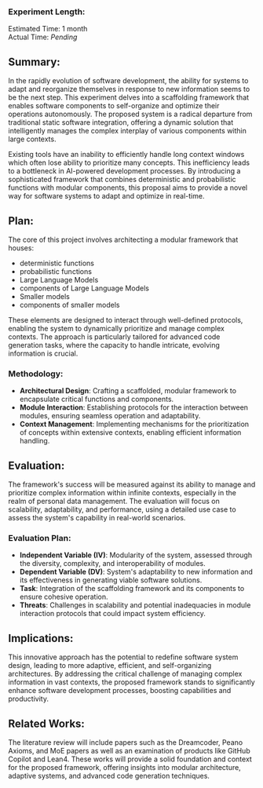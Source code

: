 ### Experiment Length:

Estimated Time: 1 month  
Actual Time: _Pending_

## Summary:

In the rapidly evolution of software development, the ability for systems to adapt and reorganize themselves in response to new information seems to be the next step. This experiment delves into a scaffolding framework that enables software components to self-organize and optimize their operations autonomously. The proposed system is a radical departure from traditional static software integration, offering a dynamic solution that intelligently manages the complex interplay of various components within large contexts.

Existing tools have an inability to efficiently handle long context windows which often lose ability to prioritize many concepts. This inefficiency leads to a bottleneck in AI-powered development processes. By introducing a sophisticated framework that combines deterministic and probabilistic functions with modular components, this proposal aims to provide a novel way for software systems to adapt and optimize in real-time.

## Plan:

The core of this project involves architecting a modular framework that houses:
- deterministic functions
- probabilistic functions
- Large Language Models
- components of Large Language Models
- Smaller models
- components of smaller models

These elements are designed to interact through well-defined protocols, enabling the system to dynamically prioritize and manage complex contexts. The approach is particularly tailored for advanced code generation tasks, where the capacity to handle intricate, evolving information is crucial.

### Methodology:

- **Architectural Design**: Crafting a scaffolded, modular framework to encapsulate critical functions and components.
- **Module Interaction**: Establishing protocols for the interaction between modules, ensuring seamless operation and adaptability.
- **Context Management**: Implementing mechanisms for the prioritization of concepts within extensive contexts, enabling efficient information handling.

## Evaluation:

The framework's success will be measured against its ability to manage and prioritize complex information within infinite contexts, especially in the realm of personal data management. The evaluation will focus on scalability, adaptability, and performance, using a detailed use case to assess the system's capability in real-world scenarios.

### Evaluation Plan:

- **Independent Variable (IV)**: Modularity of the system, assessed through the diversity, complexity, and interoperability of modules.
- **Dependent Variable (DV)**: System's adaptability to new information and its effectiveness in generating viable software solutions.
- **Task**: Integration of the scaffolding framework and its components to ensure cohesive operation.
- **Threats**: Challenges in scalability and potential inadequacies in module interaction protocols that could impact system efficiency.

## Implications:

This innovative approach has the potential to redefine software system design, leading to more adaptive, efficient, and self-organizing architectures. By addressing the critical challenge of managing complex information in vast contexts, the proposed framework stands to significantly enhance software development processes, boosting capabilities and productivity.

## Related Works:

The literature review will include papers such as the Dreamcoder, Peano Axioms, and MoE papers as well as an examination of products like GitHub Copilot and Lean4. These works will provide a solid foundation and context for the proposed framework, offering insights into modular architecture, adaptive systems, and advanced code generation techniques.